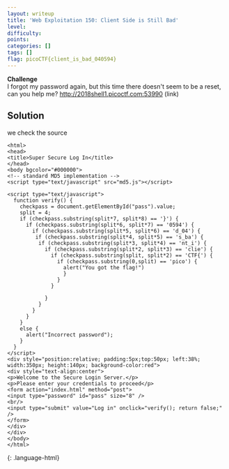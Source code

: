```yaml
---
layout: writeup
title: 'Web Exploitation 150: Client Side is Still Bad'
level: 
difficulty: 
points: 
categories: []
tags: []
flag: picoCTF{client_is_bad_040594}
---
```

**Challenge**  
I forgot my password again, but this time there doesn't seem to be a
reset,  
can you help me? http://2018shell1.picoctf.com:53990 (link)

## Solution

we check the source

    <html>
    <head>
    <title>Super Secure Log In</title>
    </head>
    <body bgcolor="#000000">
    <!-- standard MD5 implementation -->
    <script type="text/javascript" src="md5.js"></script>
    
    <script type="text/javascript">
      function verify() {
        checkpass = document.getElementById("pass").value;
        split = 4;
        if (checkpass.substring(split*7, split*8) == '}') {
          if (checkpass.substring(split*6, split*7) == '0594') {
            if (checkpass.substring(split*5, split*6) == 'd_04') {
             if (checkpass.substring(split*4, split*5) == 's_ba') {
              if (checkpass.substring(split*3, split*4) == 'nt_i') {
                if (checkpass.substring(split*2, split*3) == 'clie') {
                  if (checkpass.substring(split, split*2) == 'CTF{') {
                    if (checkpass.substring(0,split) == 'pico') {
                      alert("You got the flag!")
                      }
                    }
                  }
    
                }
              }
            }
          }
        }
        else {
          alert("Incorrect password");
        }
      }
    </script>
    <div style="position:relative; padding:5px;top:50px; left:38%; width:350px; height:140px; background-color:red">
    <div style="text-align:center">
    <p>Welcome to the Secure Login Server.</p>
    <p>Please enter your credentials to proceed</p>
    <form action="index.html" method="post">
    <input type="password" id="pass" size="8" />
    <br/>
    <input type="submit" value="Log in" onclick="verify(); return false;" />
    </form>
    </div>
    </div>
    </body>
    </html>
{: .language-html}

